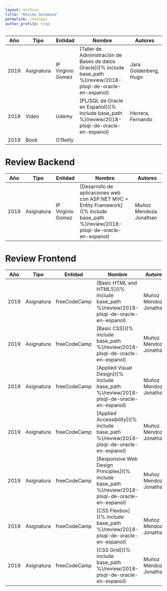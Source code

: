 ```yaml
---
layout: archive
title: "Review Database"
permalink: /review/
author_profile: true
---
```



| Año     | Tipo       | Entidad            | Nombre                                                                                                              | Autores               |
| --------| -----------| -------------------| ------------------------------------------------------------------------------------------------------------------- | --------------------- |
| 2019    | Asignatura | IP Virginio Gomez  | [Taller de Administración de Bases de datos Oracle]({% include base_path %}/review/2018-plsql-de-oracle-en-espanol) | Jara Goldenberg, Hugo |
| 2018    | Video      | Udemy              | [PL/SQL de Oracle en Español]({% include base_path %}/review/2018-plsql-de-oracle-en-espanol)                       | Herrera, Fernando     |
| 2018    | Book       | O'Reilly           |                                                                                                                     |                       |

# Review Backend

| Año     | Tipo       | Entidad            | Nombre                                                                                                              | Autores          |
| --------| -----------| -------------------| ------------------------------------------------------------------------------------------------------------------- | ---------------- |
| 2019    | Asignatura | IP Virginio Gomez  | [Desarrollo de aplicaciones web con ASP.NET MVC + Entity Framework]({% include base_path %}/review/2018-plsql-de-oracle-en-espanol) | Muñoz Mendoza. Jonathan





# Review Frontend

| Año     | Tipo       | Entidad            | Nombre                                                                                                              | Autores          |
| --------| -----------| -------------------| ------------------------------------------------------------------------------------------------------------------- | ---------------- |
| 2019    | Asignatura | freeCodeCamp       | [Basic HTML and HTML5]({% include base_path %}/review/2018-plsql-de-oracle-en-espanol) | Muñoz Mendoza. Jonathan
| 2019    | Asignatura | freeCodeCamp       | [Basic CSS]({% include base_path %}/review/2018-plsql-de-oracle-en-espanol) | Muñoz Mendoza. Jonathan
| 2019    | Asignatura | freeCodeCamp       | [Applied Visual Design]({% include base_path %}/review/2018-plsql-de-oracle-en-espanol) | Muñoz Mendoza. Jonathan
| 2019    | Asignatura | freeCodeCamp       | [Applied Accessibility]({% include base_path %}/review/2018-plsql-de-oracle-en-espanol) | Muñoz Mendoza. Jonathan
| 2019    | Asignatura | freeCodeCamp       | [Responsive Web Design Principles]({% include base_path %}/review/2018-plsql-de-oracle-en-espanol) | Muñoz Mendoza. Jonathan
| 2019    | Asignatura | freeCodeCamp       | [CSS Flexbox]({% include base_path %}/review/2018-plsql-de-oracle-en-espanol) | Muñoz Mendoza. Jonathan
| 2019    | Asignatura | freeCodeCamp       | [CSS Grid]({% include base_path %}/review/2018-plsql-de-oracle-en-espanol) | Muñoz Mendoza. Jonathan
